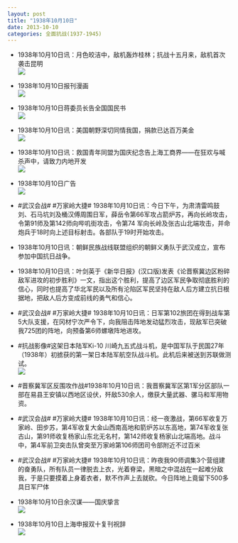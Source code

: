 ```yaml
---
layout: post
title: "1938年10月10日"
date: 2013-10-10
categories: 全面抗战(1937-1945)
---
```


<meta name="referrer" content="no-referrer" />

- 1938年10月10日讯：月色皎洁中，敌机轰炸桂林；抗战十五月来，敌机首次袭击昆明 <br/><img src="https://ww3.sinaimg.cn/large/aca367d8jw1e9ghc9md79j20go11qah7.jpg" />

- 1938年10月10日报刊漫画 <br/><img src="https://ww1.sinaimg.cn/large/aca367d8jw1e9gflutamrj20d50ia0v6.jpg" />

- 1938年10月10日蒋委员长告全国国民书 <br/><img src="https://ww4.sinaimg.cn/large/aca367d8jw1e9gdvdw34rj20go1hngvq.jpg" />

- 1938年10月10日讯：美国朝野深切同情我国，捐款已达百万美金 <br/><img src="https://ww3.sinaimg.cn/large/aca367d8jw1e9gc53n52rj208c0jft9q.jpg" />

- 1938年10月10日讯：救国青年同盟为国庆纪念告上海工商界——在狂欢与喊杀声中，请致力内地开发 <br/><img src="https://ww2.sinaimg.cn/large/aca367d8jw1e9g8o1sd6oj20650p03zt.jpg" />

- 1938年10月10日广告 <br/><img src="https://ww4.sinaimg.cn/large/aca367d8jw1e9g578cqd5j206y0ri75w.jpg" />

- #武汉会战# #万家岭大捷# 1938年10月10日讯：今日下午，为肃清雷鸣鼓刘、石马坑刘及桶汉傅周围日军，薛岳令第66军攻占箭炉苏，再向长岭攻击，令第91师及第142师向哔叽街攻击，令第74 军向长岭及张古山北端攻击，并命炮兵于18时向上述目标射击。各部队于19时开始攻击。 

- 1938年10月10日讯：朝鲜民族战线联盟组织的朝鲜义勇队于武汉成立，宣布参加中国抗日战争。 

- 1938年10月10日讯：叶剑英于《新华日报》(汉口版)发表《论晋察冀边区粉碎敌军进攻的初步胜利》一文，指出这个胜利，提高了边区军民争取彻底胜利的信心，同时也提高了华北军民以及所有沦陷区军民坚持在敌人后方建立抗日根据地，把敌人后方变成前线的勇气和信心。 

- #武汉会战# #万家岭大捷# 1938年10月10日讯：日军第102旅团在得到战车第5大队支援，在冈材宁次严令下，向我阻击阵地发动猛烈攻击，现敌军已突破我725团的阵地，向预备第6师螺墩阵地进攻。 

- #抗战影像#这架日本陆军Ki-10 川崎九五式战斗机，是中国军队于民国27年（1938年）初掳获的第一架日本陆军航空队战斗机。此机后来被送到苏联做测试。  <br/><img src="https://ww3.sinaimg.cn/large/aca367d8jw1e9fus9uwnxj20dw1qi43g.jpg" />

- #晋察冀军区反围攻作战#1938年10月10日讯：我晋察冀军区第1军分区部队一部在易县王安镇以西地区设伏，歼敌530余人，缴获大量武器、骡马和军用物资。 

- #武汉会战# #万家岭大捷# 1938年10月10日讯：经一夜激战，第66军收复万家岭、田步苏，第4军收复大金山西南高地和箭炉苏以东高地，第74军收复张古山，第91师收复杨家山东北无名村，第142师收复杨家山北端高地。战斗中，第4军前卫突击队曾突至万家岭第106师团司令部附近不过百米 

- #武汉会战# #万家岭大捷# 1938年10月10日讯：昨夜我90师调集3个营组建的奋勇队，所有队员一律脱去上衣，光着脊梁，黑暗之中混战在一起难分敌我，于是只要摸着上身着衣者，默不作声上去就砍。今日阵地上竟留下500多具日军尸体 

- 1938年10月10日余汉谋——国庆挚言 <br/><img src="https://ww3.sinaimg.cn/large/aca367d8jw1e9fpvi5blyj20go1kvgxn.jpg" />

- 1938年10月10日上海申报双十复刊祝辞 <br/><img src="https://ww4.sinaimg.cn/large/aca367d8jw1e9fpl9ferqj20go0q5teo.jpg" />

